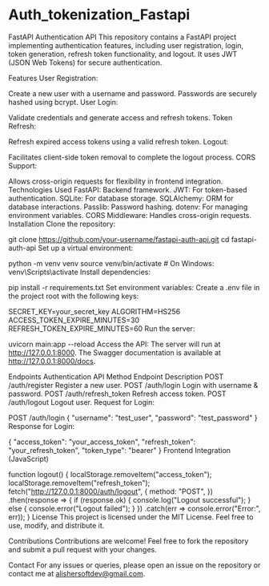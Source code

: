 ﻿# Auth_tokenization_Fastapi
FastAPI Authentication API
This repository contains a FastAPI project implementing authentication features, including user registration, login, token generation, refresh token functionality, and logout. It uses JWT (JSON Web Tokens) for secure authentication.

Features
User Registration:

Create a new user with a username and password.
Passwords are securely hashed using bcrypt.
User Login:

Validate credentials and generate access and refresh tokens.
Token Refresh:

Refresh expired access tokens using a valid refresh token.
Logout:

Facilitates client-side token removal to complete the logout process.
CORS Support:

Allows cross-origin requests for flexibility in frontend integration.
Technologies Used
FastAPI: Backend framework.
JWT: For token-based authentication.
SQLite: For database storage.
SQLAlchemy: ORM for database interactions.
Passlib: Password hashing.
dotenv: For managing environment variables.
CORS Middleware: Handles cross-origin requests.
Installation
Clone the repository:


git clone https://github.com/your-username/fastapi-auth-api.git
cd fastapi-auth-api
Set up a virtual environment:


python -m venv venv
source venv/bin/activate   # On Windows: venv\Scripts\activate
Install dependencies:


pip install -r requirements.txt
Set environment variables: Create a .env file in the project root with the following keys:


SECRET_KEY=your_secret_key
ALGORITHM=HS256
ACCESS_TOKEN_EXPIRE_MINUTES=30
REFRESH_TOKEN_EXPIRE_MINUTES=60
Run the server:


uvicorn main:app --reload
Access the API: The server will run at http://127.0.0.1:8000. The Swagger documentation is available at http://127.0.0.1:8000/docs.

Endpoints
Authentication API
Method	Endpoint	Description
POST	/auth/register	Register a new user.
POST	/auth/login	Login with username & password.
POST	/auth/refresh_token	Refresh access token.
POST	/auth/logout	Logout user.
Request for Login:

POST /auth/login
{
  "username": "test_user",
  "password": "test_password"
}
 Response for Login:

{
  "access_token": "your_access_token",
  "refresh_token": "your_refresh_token",
  "token_type": "bearer"
}
Frontend Integration (JavaScript)

function logout() {
    localStorage.removeItem("access_token");
    localStorage.removeItem("refresh_token");
    fetch("http://127.0.0.1:8000/auth/logout", {
        method: "POST",
    })
    .then(response => {
        if (response.ok) {
            console.log("Logout successful");
        } else {
            console.error("Logout failed");
        }
    })
    .catch(err => console.error("Error:", err));
}
License
This project is licensed under the MIT License. Feel free to use, modify, and distribute it.

Contributions
Contributions are welcome! Feel free to fork the repository and submit a pull request with your changes.

Contact
For any issues or queries, please open an issue on the repository or contact me at alishersoftdev@gmail.com.






